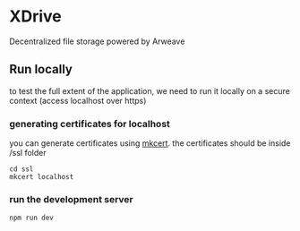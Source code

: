 # XDrive
Decentralized file storage powered by Arweave

## Run locally
to test the full extent of the application, we need to run it locally on a secure context (access localhost over https)

### generating certificates for localhost
you can generate certificates using [mkcert](https://github.com/FiloSottile/mkcert). the certificates should be inside /ssl folder

```shell
cd ssl
mkcert localhost
```

### run the development server

```shell
npm run dev
```
